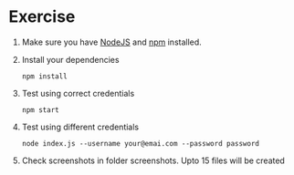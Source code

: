 
# Exercise
1. Make sure you have [NodeJS](https://nodejs.org/) and [npm](https://www.npmjs.com/) installed.
3. Install your dependencies

    ```
    npm install
    ```
4. Test using correct credentials

    ```
    npm start
    ```

5. Test using different credentials

    ```
    node index.js --username your@emai.com --password password
    ```

6. Check screenshots in folder screenshots. Upto 15 files will be created
